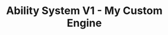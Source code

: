 ---
title: Ability System V1 - My Custom Engine
layout: project
project-image: ../assets/images/AbilitySystemThumbnail.png
project-gif: 
description: "P1: A system that allows the creation and management of abilities with configurable predefined behavior via dynamic ImGui menus. - P2: Custom engine development."
project-type: Student Project
engine-tool: Custom Engine
year: 2023-2024
team-size: Solo
team-breakdown: Solo
duration: 8 + 8 weeks
key-responsibilities-1: >
    <li>Ability Gameplay Code</li>
    <li>Ability Visualization</li>
    <li>Research</li>
    <li>Intuitive Interface Design</li>
key-responsibilities-2: >
    <li>ECS / EnTT Library</li>
    <li>Particle System</li>
    <li>GLTF file loading</li>
    <li>Resource Management</li>
    <li>Serialization</li>
tags:
---